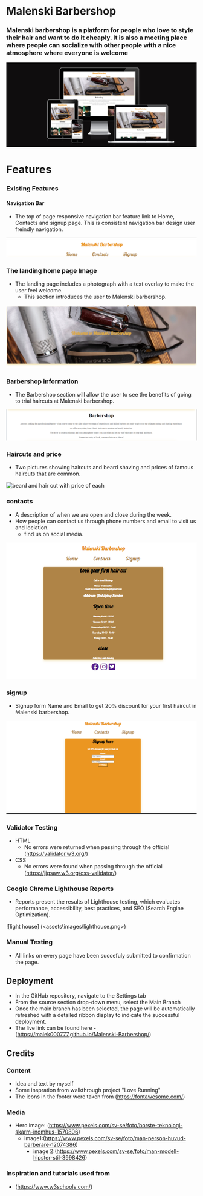 # Malenski Barbershop

### Malenski barbershop is a platform for people who love to style their hair and want to do it cheaply. It is also a meeting place where people can socialize with other people with a nice atmosphere where everyone is welcome

![Testing webbsite in diffrent devices](<assets/images/Diffrent screens.png>)

# Features

### Existing Features

#### Navigation Bar

* The top of page responsive navigation bar feature link to Home, Contacts and signup page.
This is consistent navigation bar design user freindly navigation.

![Navigation links](<assets/images/navigation.png>)

### The landing home page Image

* The landing page includes a photograph with a text overlay to   make the user feel welcome.
  * This section introduces the user to Malenski barbershop.

![hero image](<assets/images/home image.png>)

### Barbershop information

* The Barbershop section will allow the user to see the benefits of going to trial haircuts at Malenski barbershop.

![Image of the information for barbershop](<assets/images/information.png>)

### Haircuts and price

* Two pictures showing haircuts and beard shaving and prices of famous haircuts that are common.
  
![ beard and hair cut with price of each](<assets/imagesp/rices.png>)

### contacts

* A description of when we are open and close during the week.
* How people can contact us through phone numbers and email to visit us and lociation.
  * find us on social media.
  
![information for contacts, location and time](<assets/images/contacts.png>)

### signup

* Signup form Name and Email to get 20% discount for your first haircut in Malenski barbershop.
  
![signup form to get 20% off](<assets/images/signup.png>)

### Validator Testing

* HTML
  * No errors were returned when passing through the official (<https://validator.w3.org/>)
* CSS
  * No errors were found when passing through the official (<https://jigsaw.w3.org/css-validator/>)
  
### Google Chrome Lighthouse Reports

  * Reports present the results of Lighthouse testing, which evaluates performance, accessibility, best practices, and SEO (Search Engine Optimization).
  
![light house] (<assets\images\lighthouse.png>)

### Manual Testing
* All links on every page have been succefuly submitted to confirmation the page.

## Deployment

* In the GitHub repository, navigate to the Settings tab
* From the source section drop-down menu, select the Main Branch
* Once the main branch has been selected, the page will be automatically refreshed with a detailed ribbon display to indicate the successful deployment.
* The live link can be found here - (<https://malek000777.github.io/Malenski-Barbershop/>)

## Credits

### Content

* Idea and text by myself
* Some inspration from walkthrough project "Love Running"
* The icons in the footer were taken from (<https://fontawesome.com/>)

### Media

* Hero image: (<https://www.pexels.com/sv-se/foto/borste-teknologi-skarm-inomhus-1570806>)
  * image1:(<https://www.pexels.com/sv-se/foto/man-person-huvud-barberare-12074386>)
    * image 2:(<https://www.pexels.com/sv-se/foto/man-modell-hipster-stil-3998426>)

### Inspiration and tutorials used from

* (<https://www.w3schools.com/>)
